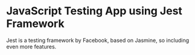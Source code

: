 # JavaScript Testing App using Jest Framework

Jest is a testing framework by Facebook, based on Jasmine, so including even more features.

